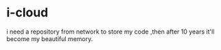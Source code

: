 # i-cloud
i need a repository from network to store my code ,then after 10 years it'll become my beautiful memory.
